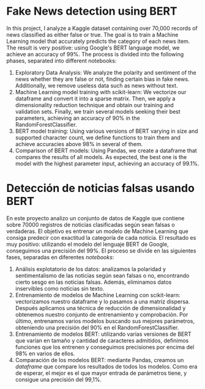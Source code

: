# Fake News detection using BERT
In this project, I analyze a Kaggle dataset containing over 70,000 records of news classified as either false or true. The goal is to train a Machine Learning model that accurately predicts the category of each news item. The result is very positive: using Google's BERT language model, we achieve an accuracy of 99%. The process is divided into the following phases, separated into different notebooks:
1. Exploratory Data Analysis: We analyze the polarity and sentiment of the news whether they are false or not, finding certain bias in fake news. Additionally, we remove useless data such as news without text.
2. Machine Learning model training with scikit-learn: We vectorize our dataframe and convert it into a sparse matrix. Then, we apply a dimensionality reduction technique and obtain our training and validation sets. Finally, we train several models seeking their best parameters, achieving an accuracy of 90% in the RandomForestClassifier.
3. BERT model training: Using various versions of BERT varying in size and supported character count, we define functions to train them and achieve accuracies above 98% in several of them.
4. Comparison of BERT models: Using Pandas, we create a dataframe that compares the results of all models. As expected, the best one is the model with the highest parameter input, achieving an accuracy of 99.1%.



# Detección de noticias falsas usando BERT
En este proyecto analizo un conjunto de datos de Kaggle que contiene sobre 70000 registros de noticias clasificadas según sean falsas o verdaderas. El objetivo es entrenar un modelo de Machine Learning que consiga predecir con exactitud la categoría de cada noticia. El resultado es muy positivo: utilizando el modelo del lenguaje BERT de Google, conseguimos una precisión del 99%. El proceso se divide en las siguientes fases, separadas en diferentes _notebooks_:

1. Análisis explotatorio de los datos: analizamos la polaridad y sentimentalismo de las noticias según sean falsas o no, encontrando cierto sesgo en las noticias falsas. Además, eliminamos datos inservibles como noticias sin texto.
2. Entrenamiento de modelos de Machine Learning con scikit-learn: vectorizamos nuestro dataframe y lo pasamos a una matriz dispersa. Después aplicamos una técnica de reducción de dimensionalidad y obtenemos nuestro conjunto de entrenamiento y comprobación. Por último, entrenamos varios modelos buscando sus mejores parámetros, obteniendo una precisión del 90% en el RandomForestClassifier.
3. Entrenamiento de modelos BERT: utilizando varias versiones de BERT que varían en tamaño y cantidad de caracteres admitidos, definimos funciones que los entrenen y conseguimos precisiones por encima del 98% en varios de ellos.
4. Comparación de los modelos BERT: mediante Pandas, creamos un _dataframe_ que compare los resultados de todos los modelos. Como era de esperar, el mejor es el que mayor entrada de parámetros tiene, y consigue una precisión del 99,1%.
